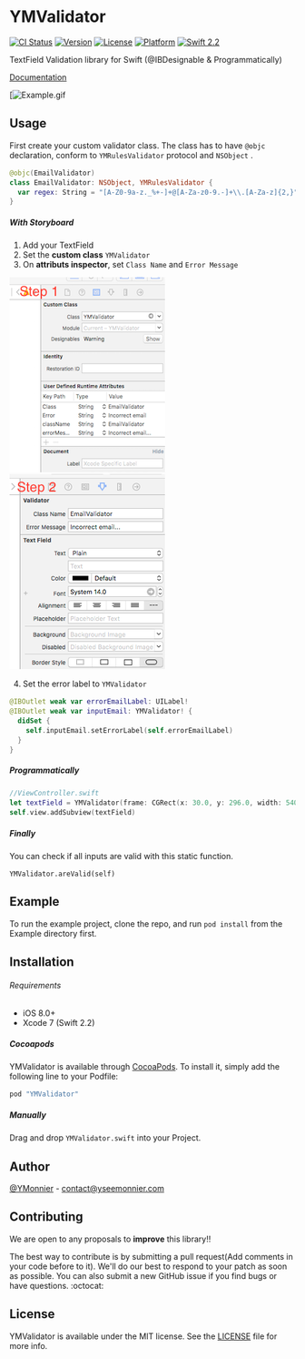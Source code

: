 # YMValidator

[![CI Status](http://img.shields.io/travis/YMonnier/YMValidator.svg?style=flat)](https://travis-ci.org/YMonnier/YMValidator)
[![Version](https://img.shields.io/cocoapods/v/YMValidator.svg?style=flat)](http://cocoapods.org/pods/YMValidator)
[![License](https://img.shields.io/cocoapods/l/YMValidator.svg?style=flat)](http://cocoapods.org/pods/YMValidator)
[![Platform](https://img.shields.io/cocoapods/p/YMValidator.svg?style=flat)](http://cocoapods.org/pods/YMValidator)
[![Swift 2.2](https://img.shields.io/badge/Swift-2.2-orange.svg?style=flat)](https://developer.apple.com/swift/)


TextField Validation library for Swift (@IBDesignable & Programmatically)

[Documentation](http://cocoadocs.org/docsets/YMValidator/0.1.0/index.html)

[![Example.gif](https://raw.githubusercontent.com/YMonnier/YMValidator/master/Resources/Example.gif)

Usage
-----

First create your custom validator class.
The class has to have `@objc` declaration, conform to `YMRulesValidator` protocol and `NSObject` .

``` Swift
@objc(EmailValidator)
class EmailValidator: NSObject, YMRulesValidator {
  var regex: String = "[A-Z0-9a-z._%+-]+@[A-Za-z0-9.-]+\\.[A-Za-z]{2,}"
}
```


##### With Storyboard

1. Add your TextField
2. Set the **custom class** `YMValidator`
3. On **attributs inspector**, set `Class Name` and `Error Message`

![CustomClass](https://raw.githubusercontent.com/YMonnier/YMValidator/master/Resources/CustomClass.png)
![Inspector](https://raw.githubusercontent.com/YMonnier/YMValidator/master/Resources/Inspector.png)

4. Set the error label to `YMValidator`
``` Swift
@IBOutlet weak var errorEmailLabel: UILabel!
@IBOutlet weak var inputEmail: YMValidator! {
  didSet {
    self.inputEmail.setErrorLabel(self.errorEmailLabel)
  }
}
```

##### Programmatically

``` Swift
//ViewController.swift
let textField = YMValidator(frame: CGRect(x: 30.0, y: 296.0, width: 540, height: 30), rulesValidator: CustomValidator(), errorMessage: "Only alphanumeric characters are allowed", errorLabel: customErrorLabel)
self.view.addSubview(textField)
```

##### Finally
You can check if all inputs are valid with this static function.

```
YMValidator.areValid(self)
```

Example
-------
To run the example project, clone the repo, and run `pod install` from the Example directory first.


Installation
------------
###### Requirements

 * iOS 8.0+
 * Xcode 7 (Swift 2.2)

##### Cocoapods

YMValidator is available through [CocoaPods](http://cocoapods.org). To install
it, simply add the following line to your Podfile:

```ruby
pod "YMValidator"
```

##### Manually
Drag and drop `YMValidator.swift` into your Project.

Author
------------
[@YMonnier](https://github.com/YMonnier) - contact@yseemonnier.com



Contributing
------------
We are open to any proposals to **improve** this library!!

The best way to contribute is by submitting a pull request(Add comments in your code before to it). We'll do our best to respond to your patch as soon as possible. You can also submit a new GitHub issue if you find bugs or have questions. :octocat:

License
-------
YMValidator is available under the MIT license. See the [LICENSE](https://github.com/YMonnier/ProBill/blob/master/LICENSE) file for more info.
